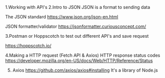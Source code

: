 1.Working with API's
2.Intro to JSON
JSON is a format to sending data

The JSON standard
https://www.json.org/json-en.html

JSON formatter/validator
https://jsonformatter.curiousconcept.com/

3.Postman or Hoppscotch
to test out different API's and save request

https://hoppscotch.io/

4.Making a HTTP request (Fetch API & Axios)
HTTP response status codes
https://developer.mozilla.org/en-US/docs/Web/HTTP/Reference/Status

5. Axios
   https://github.com/axios/axios#installing
   It's a library of Node.js

